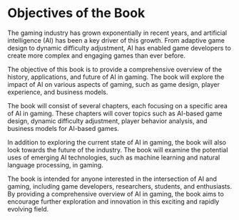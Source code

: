 Objectives of the Book
===============================================

The gaming industry has grown exponentially in recent years, and artificial intelligence (AI) has been a key driver of this growth. From adaptive game design to dynamic difficulty adjustment, AI has enabled game developers to create more complex and engaging games than ever before.

The objective of this book is to provide a comprehensive overview of the history, applications, and future of AI in gaming. The book will explore the impact of AI on various aspects of gaming, such as game design, player experience, and business models.

The book will consist of several chapters, each focusing on a specific area of AI in gaming. These chapters will cover topics such as AI-based game design, dynamic difficulty adjustment, player behavior analysis, and business models for AI-based games.

In addition to exploring the current state of AI in gaming, the book will also look towards the future of the industry. The book will examine the potential uses of emerging AI technologies, such as machine learning and natural language processing, in gaming.

The book is intended for anyone interested in the intersection of AI and gaming, including game developers, researchers, students, and enthusiasts. By providing a comprehensive overview of AI in gaming, the book aims to encourage further exploration and innovation in this exciting and rapidly evolving field.
